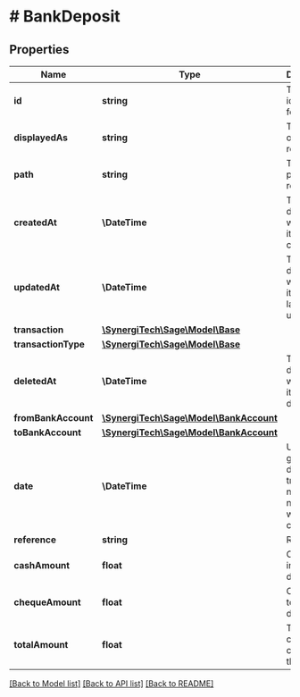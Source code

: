 # # BankDeposit

## Properties

Name | Type | Description | Notes
------------ | ------------- | ------------- | -------------
**id** | **string** | The unique identifier for the item | [optional]
**displayedAs** | **string** | The name of the resource | [optional]
**path** | **string** | The API path for the resource | [optional]
**createdAt** | **\DateTime** | The datetime when the item was created | [optional]
**updatedAt** | **\DateTime** | The datetime when the item was last updated | [optional]
**transaction** | [**\SynergiTech\Sage\Model\Base**](Base.md) |  | [optional]
**transactionType** | [**\SynergiTech\Sage\Model\Base**](Base.md) |  | [optional]
**deletedAt** | **\DateTime** | The datetime when the item was deleted | [optional]
**fromBankAccount** | [**\SynergiTech\Sage\Model\BankAccount**](BankAccount.md) |  | [optional]
**toBankAccount** | [**\SynergiTech\Sage\Model\BankAccount**](BankAccount.md) |  | [optional]
**date** | **\DateTime** | User generated date of transaction, not necessarily when it was created | [optional]
**reference** | **string** | Reference | [optional]
**cashAmount** | **float** | Cash total in the deposit | [optional]
**chequeAmount** | **float** | Cheque total in the deposit | [optional]
**totalAmount** | **float** | Total of cash and cheques in the deposit | [optional]

[[Back to Model list]](../../README.md#models) [[Back to API list]](../../README.md#endpoints) [[Back to README]](../../README.md)
